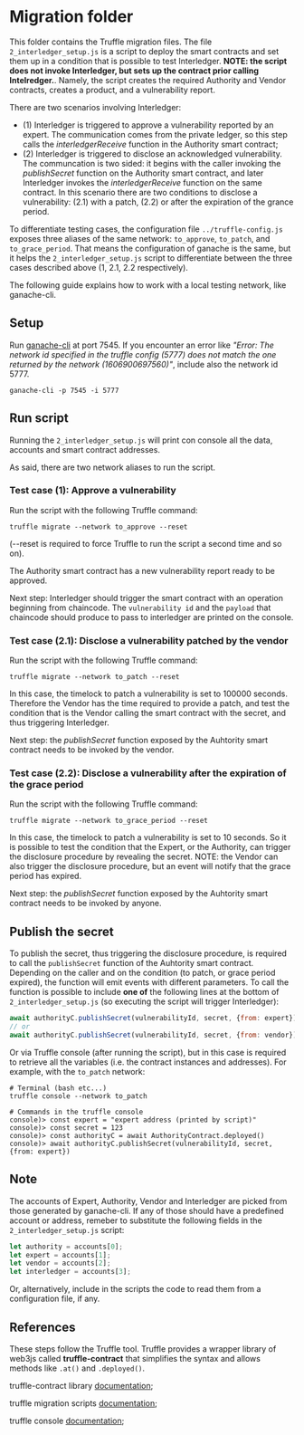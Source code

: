 # Migration folder

This folder contains the Truffle migration files. The file `2_interledger_setup.js` is a script to deploy the smart contracts and set them up in a condition that is possible to test Interledger. **NOTE: the script does not invoke Interledger, but sets up the contract prior calling Intelredger.**. Namely, the script creates the required Authority and Vendor contracts, creates a product, and a vulnerability report.

There are two scenarios involving Interledger:
- (1) Interledger is triggered to approve a vulnerability reported by an expert. The communication comes from the private ledger, so this step calls the *interledgerReceive* function in the Authority smart contract;
- (2) Interledger is triggered to disclose an acknowledged vulnerability. The communcation is two sided: it begins with the caller invoking the *publishSecret* function on the Authority smart contract, and later Interledger invokes the *interledgerReceive* function on the same contract. In this scenario there are two conditions to disclose a vulnerability: (2.1) with a patch, (2.2) or after the expiration of the grance period.

To differentiate testing cases, the configuration file `../truffle-config.js` exposes three aliases of the same network: `to_approve`, `to_patch`, and `to_grace_period`. That means the configuration of ganache is the same, but it helps the `2_interledger_setup.js` script to differentiate between the three cases described above (1, 2.1, 2.2 respectively).

The following guide explains how to work with a local testing network, like ganache-cli.

## Setup
Run [ganache-cli](https://github.com/trufflesuite/ganache-cli) at port 7545. If you encounter an error like *"Error: The network id specified in the truffle config (5777) does not match the one returned by the network (1606900697560)"*, include also the network id 5777.

    ganache-cli -p 7545 -i 5777

## Run script

Running the `2_interledger_setup.js` will print con console all the data, accounts and smart contract addresses.

As said, there are two network aliases to run the script.

### Test case (1): Approve a vulnerability

Run the script with the following Truffle command:

    truffle migrate --network to_approve --reset

(--reset is required to force Truffle to run the script a second time and so on).

The Authority smart contract has a new vulnerability report ready to be approved.

Next step: Interledger should trigger the smart contract with an operation beginning from chaincode. The `vulnerability id` and the `payload` that chaincode should produce to pass to interledger are printed on the console.

### Test case (2.1): Disclose a vulnerability patched by the vendor

Run the script with the following Truffle command:

    truffle migrate --network to_patch --reset

In this case, the timelock to patch a vulnerability is set to 100000 seconds. Therefore the Vendor has the time required to provide a patch, and test the condition that is the Vendor calling the smart contract with the secret, and thus triggering Interledger.

Next step: the *publishSecret* function exposed by the Auhtority smart contract needs to be invoked by the vendor.

### Test case (2.2): Disclose a vulnerability after the expiration of the grace period

Run the script with the following Truffle command:

    truffle migrate --network to_grace_period --reset

In this case, the timelock to patch a vulnerability is set to 10 seconds. So it is possible to test the condition that the Expert, or the Authority, can trigger the disclosure procedure by revealing the secret. NOTE: the Vendor can also trigger the disclosure procedure, but an event will notify that the grace period has expired.

Next step: the *publishSecret* function exposed by the Auhtority smart contract needs to be invoked by anyone.

## Publish the secret

To publish the secret, thus triggering the disclosure procedure, is required to call the `publishSecret` function of the Auhtority smart contract. Depending on the caller and on the condition (to patch, or grace period expired), the function will emit events with different parameters. To call the function is possible to include **one of** the following lines at the bottom of  `2_interledger_setup.js` (so executing the script will trigger Interledger):

```javascript
await authorityC.publishSecret(vulnerabilityId, secret, {from: expert});
// or
await authorityC.publishSecret(vulnerabilityId, secret, {from: vendor});
```

Or via Truffle console (after running the script), but in this case is required to retrieve all the variables (i.e. the contract instances and addresses). For example, with the `to_patch` network:

    # Terminal (bash etc...)
    truffle console --network to_patch 

    # Commands in the truffle console
    console)> const expert = "expert address (printed by script)"
    console)> const secret = 123
    console)> const authorityC = await AuthorityContract.deployed()
    console)> await authorityC.publishSecret(vulnerabilityId, secret, {from: expert})

## Note

The accounts of Expert, Authority, Vendor and Interledger are picked from those generated by ganache-cli. If any of those should have a predefined account or address, remeber to substitute the following fields in the `2_interledger_setup.js` script:

```javascript
let authority = accounts[0];
let expert = accounts[1];
let vendor = accounts[2];
let interledger = accounts[3];
```

Or, alternatively, include in the scripts the code to read them from a configuration file, if any.

## References

These steps follow the Truffle tool. Truffle provides a wrapper library of web3js called **truffle-contract** that simplifies the syntax and allows methods like `.at()` and `.deployed()`.


truffle-contract library [documentation](https://www.npmjs.com/package/@truffle/contract);

truffle migration scripts [documentation](https://www.trufflesuite.com/docs/truffle/getting-started/running-migrations);

truffle console [documentation](https://www.trufflesuite.com/docs/truffle/getting-started/using-truffle-develop-and-the-console);